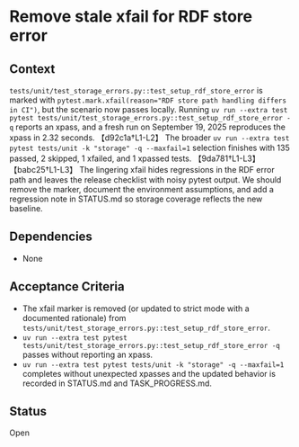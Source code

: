 # Remove stale xfail for RDF store error

## Context
`tests/unit/test_storage_errors.py::test_setup_rdf_store_error` is marked with
`pytest.mark.xfail(reason="RDF store path handling differs in CI")`, but the
scenario now passes locally. Running
`uv run --extra test pytest tests/unit/test_storage_errors.py::test_setup_rdf_store_error -q`
reports an xpass, and a fresh run on September 19, 2025 reproduces the xpass in
2.32 seconds. 【d92c1a†L1-L2】 The broader
`uv run --extra test pytest tests/unit -k "storage" -q --maxfail=1` selection
finishes with 135 passed, 2 skipped, 1 xfailed, and 1 xpassed tests.
【9da781†L1-L3】【babc25†L1-L3】 The lingering xfail hides regressions in the RDF
error path and leaves the release checklist with noisy pytest output. We should
remove the marker, document the environment assumptions, and add a regression
note in STATUS.md so storage coverage reflects the new baseline.

## Dependencies
- None

## Acceptance Criteria
- The xfail marker is removed (or updated to strict mode with a documented
  rationale) from `tests/unit/test_storage_errors.py::test_setup_rdf_store_error`.
- `uv run --extra test pytest tests/unit/test_storage_errors.py::test_setup_rdf_store_error -q`
  passes without reporting an xpass.
- `uv run --extra test pytest tests/unit -k "storage" -q --maxfail=1` completes
  without unexpected xpasses and the updated behavior is recorded in STATUS.md
  and TASK_PROGRESS.md.

## Status
Open
